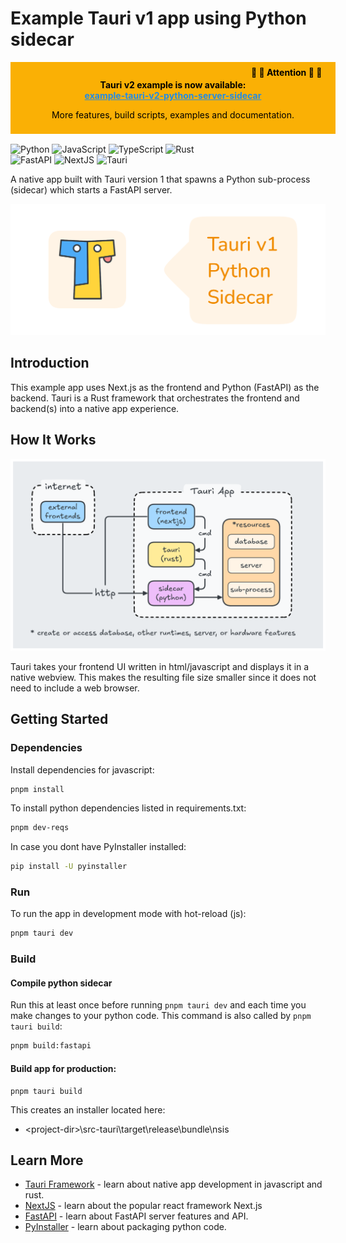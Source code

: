 # Example Tauri v1 app using Python sidecar

<div style="padding: 0.5rem; margin-bottom: 1rem; font-weight: bold; background-color: #fab005; color: black; width: 100%; height: auto; text-align: center;"><marquee>👀 🚨 Attention 🚨 👀</marquee> <br/>Tauri v2 example is now available:<br/><a href="https://github.com/dieharders/example-tauri-v2-python-server-sidecar" style="color: #228be6">example-tauri-v2-python-server-sidecar</a>
<p style="font-weight: normal">More features, build scripts, examples and documentation.</p></div>

![Python](https://img.shields.io/badge/-Python-000?&logo=Python)
![JavaScript](https://img.shields.io/badge/-JavaScript-000?&logo=JavaScript)
![TypeScript](https://img.shields.io/badge/-TypeScript-000?&logo=TypeScript)
![Rust](https://img.shields.io/badge/-Rust-000?&logo=Rust)
<br/>
![FastAPI](https://img.shields.io/badge/-FastAPI-000?&logo=fastapi)
![NextJS](https://img.shields.io/badge/-NextJS-000?&logo=nextdotjs)
![Tauri](https://img.shields.io/badge/-Tauri-000?&logo=Tauri)

A native app built with Tauri version 1 that spawns a Python sub-process (sidecar) which starts a FastAPI server.

![logo](extras/sidecar-logo.png "python sidecar logo")

## Introduction

This example app uses Next.js as the frontend and Python (FastAPI) as the backend. Tauri is a Rust framework that orchestrates the frontend and backend(s) into a native app experience.

## How It Works

![python sidecar architecture](extras/diagram.png "python sidecar architecture")

Tauri takes your frontend UI written in html/javascript and displays it in a native webview. This makes the resulting file size smaller since it does not need to include a web browser.

## Getting Started

### Dependencies

Install dependencies for javascript:

```bash
pnpm install
```

To install python dependencies listed in requirements.txt:

```bash
pnpm dev-reqs
```

In case you dont have PyInstaller installed:

```bash
pip install -U pyinstaller
```

### Run

To run the app in development mode with hot-reload (js):

```bash
pnpm tauri dev
```

### Build

#### Compile python sidecar

Run this at least once before running `pnpm tauri dev` and each time you make changes to your python code. This command is also called by `pnpm tauri build`:

```bash
pnpm build:fastapi
```

#### Build app for production:

```
pnpm tauri build
```

This creates an installer located here:

- \<project-dir>\src-tauri\target\release\bundle\nsis

## Learn More

- [Tauri Framework](https://tauri.app/) - learn about native app development in javascript and rust.
- [NextJS](https://nextjs.org/docs) - learn about the popular react framework Next.js
- [FastAPI](https://fastapi.tiangolo.com/) - learn about FastAPI server features and API.
- [PyInstaller](https://pyinstaller.org/en/stable/) - learn about packaging python code.
